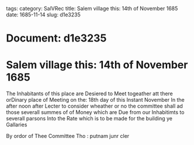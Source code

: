 tags: 
category: SalVRec
title: Salem village this: 14th of November 1685
date: 1685-11-14
slug: d1e3235




# Document: d1e3235


# Salem village this: 14th of November 1685

The Inhabitants of this place are Desiered to Meet togeather att there orDinary place of Meeting on the: 18th day of this Instant November In the after noon after Lecter to consider wheather or no the committee shall ad those severall summes of of Money which are Due from our Inhabitimts to severall parsons Into the Rate which is to be made for the building ye Gallaries

By ordor of Thee Committee Tho : putnam junr cler
